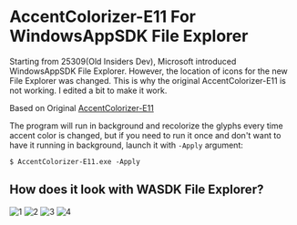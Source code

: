 # AccentColorizer-E11 For WindowsAppSDK File Explorer

Starting from 25309(Old Insiders Dev), Microsoft introduced WindowsAppSDK File Explorer. However, the location of icons for the new File Explorer was changed. This is why the original AccentColorizer-E11 is not working.
I edited a bit to make it work.

Based on Original [AccentColorizer-E11](https://github.com/krlvm/AccentColorizer-E11)

The program will run in background and recolorize the glyphs every time accent color is changed, but if you need to run it once and don't want to have it running in background, launch it with `-Apply` argument:
```
$ AccentColorizer-E11.exe -Apply
```

## How does it look with WASDK File Explorer?

![1](https://user-images.githubusercontent.com/83257329/230906135-73d453fb-b0ef-4607-b817-65b496b37bd9.png)
![2](https://user-images.githubusercontent.com/83257329/230906136-e58c4bf7-7e86-42fe-9be4-f4ae0c8a4710.png)
![3](https://user-images.githubusercontent.com/83257329/230906145-01e3f08d-c146-4433-aa94-62a2f6dd0664.png)
![4](https://user-images.githubusercontent.com/83257329/230906148-f7f39a47-7072-459a-9e34-1d6bfdef19c6.png)
